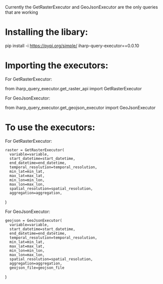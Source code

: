 Currently the GetRasterExecutor and GeoJsonExecutor are the only queries that are working

# Installing the libary:

pip install -i https://pypi.org/simple/ iharp-query-executor==0.0.10

# Importing the executors:

For GetRasterExecutor:

  from iharp_query_executor.get_raster_api import GetRasterExecutor

For GeoJsonExecutor:

  from iharp_query_executor.get_geojson_executor import GeoJsonExecutor


# To use the executors:

  For GetRasterExecutor:

    raster = GetRasterExecutor(
      variable=variable,
      start_datetime=start_datetime,
      end_datetime=end_datetime,
      temporal_resolution=temporal_resolution,
      min_lat=min_lat,
      max_lat=max_lat,
      min_lon=min_lon,
      max_lon=max_lon,
      spatial_resolution=spatial_resolution,
      aggregation=aggregation,
  )

  For GeoJsonExecutor:

    geojson = GeoJsonExecutor(
      variable=variable,
      start_datetime=start_datetime,
      end_datetime=end_datetime,
      temporal_resolution=temporal_resolution,
      min_lat=min_lat,
      max_lat=max_lat,
      min_lon=min_lon,
      max_lon=max_lon,
      spatial_resolution=spatial_resolution,
      aggregation=aggregation,
      geojson_file=geojson_file
  )
